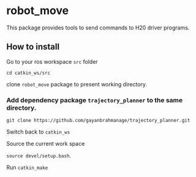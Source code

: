 # robot_move
This package provides tools to send commands to H20 driver programs. 

## How to install

Go to your ros workspace `src` folder

`cd catkin_ws/src`

clone `robot_move` package to present working directory.

### Add dependency package `trajectory_planner` to the same directory.

`git clone https://github.com/gayanbrahmanage/trajectory_planner.git`

Switch back to `catkin_ws`

Source the current work space

`source devel/setup.bash`.

Run `catkin_make`
